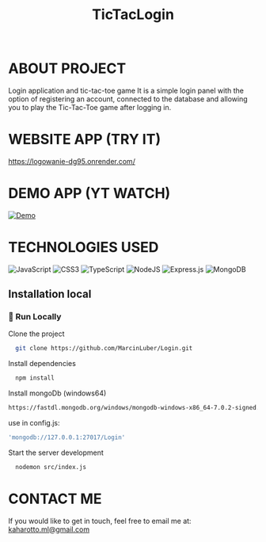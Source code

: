 <div align="center">
<h1>
  TicTacLogin
</h1>
</div>

<br />




# ABOUT PROJECT

Login application and tic-tac-toe game
It is a simple login panel with the option of registering an account, connected to the database and allowing you to play the Tic-Tac-Toe game after logging in.

# WEBSITE APP (TRY IT)
https://logowanie-dg95.onrender.com/

# DEMO APP (YT WATCH)

[![Demo](https://img.youtube.com/vi/8d5NCJSuhgo/0.jpg)](https://youtu.be/8d5NCJSuhgo)


# TECHNOLOGIES USED
![JavaScript](https://img.shields.io/badge/javascript-%23323330.svg?style=for-the-badge&logo=javascript&logoColor=%23F7DF1E)
![CSS3](https://img.shields.io/badge/css3-%231572B6.svg?style=for-the-badge&logo=css3&logoColor=white)
![TypeScript](https://img.shields.io/badge/typescript-%23007ACC.svg?style=for-the-badge&logo=typescript&logoColor=white)
![NodeJS](https://img.shields.io/badge/node.js-6DA55F?style=for-the-badge&logo=node.js&logoColor=white)
![Express.js](https://img.shields.io/badge/express.js-%23404d59.svg?style=for-the-badge&logo=express&logoColor=%2361DAFB)
![MongoDB](https://img.shields.io/badge/MongoDB-%234ea94b.svg?style=for-the-badge&logo=mongodb&logoColor=white)

## Installation local

### :running: Run Locally

Clone the project

```bash
  git clone https://github.com/MarcinLuber/Login.git
```
Install dependencies

```bash
  npm install
```

Install mongoDb (windows64)
```bash
https://fastdl.mongodb.org/windows/mongodb-windows-x86_64-7.0.2-signed.msi
```
  
use in config.js:
```bash
'mongodb://127.0.0.1:27017/Login'
```


Start the server development

```bash
  nodemon src/index.js
```



# CONTACT ME

If you would like to get in touch, feel free to email me at: [kaharotto.ml@gmail.com](mailto:kaharotto.ml@gmail.com)
